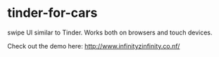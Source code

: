 # tinder-for-cars

swipe UI similar to Tinder.
Works both on browsers and touch devices.

Check out the demo here: 
http://www.infinityzinfinity.co.nf/
